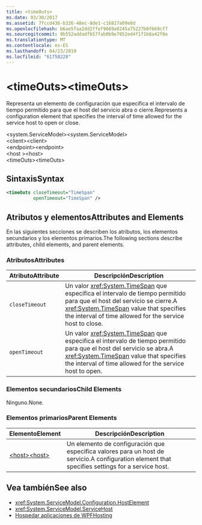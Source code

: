 ```yaml
---
title: <timeOuts>
ms.date: 03/30/2017
ms.assetid: 7fccd436-b326-48ec-8de1-c16817a09e0d
ms.openlocfilehash: b6ae5faa2dd2ffef9669a0245a75227b0f669cf7
ms.sourcegitcommit: 9b552addadfb57fab0b9e7852ed4f1f1b8a42f8e
ms.translationtype: MT
ms.contentlocale: es-ES
ms.lasthandoff: 04/23/2019
ms.locfileid: "61758228"
---
```

# <a name="timeouts"></a><span data-ttu-id="1b370-101">\<timeOuts></span><span class="sxs-lookup"><span data-stu-id="1b370-101">\<timeOuts></span></span>
<span data-ttu-id="1b370-102">Representa un elemento de configuración que especifica el intervalo de tiempo permitido para que el host del servicio abra o cierre.</span><span class="sxs-lookup"><span data-stu-id="1b370-102">Represents a configuration element that specifies the interval of time allowed for the service host to open or close.</span></span>  
  
 <span data-ttu-id="1b370-103">\<system.ServiceModel></span><span class="sxs-lookup"><span data-stu-id="1b370-103">\<system.ServiceModel></span></span>  
<span data-ttu-id="1b370-104">\<client></span><span class="sxs-lookup"><span data-stu-id="1b370-104">\<client></span></span>  
<span data-ttu-id="1b370-105">\<endpoint></span><span class="sxs-lookup"><span data-stu-id="1b370-105">\<endpoint></span></span>  
<span data-ttu-id="1b370-106">\<host ></span><span class="sxs-lookup"><span data-stu-id="1b370-106">\<host></span></span>  
<span data-ttu-id="1b370-107">\<timeOuts></span><span class="sxs-lookup"><span data-stu-id="1b370-107">\<timeOuts></span></span>  
  
## <a name="syntax"></a><span data-ttu-id="1b370-108">Sintaxis</span><span class="sxs-lookup"><span data-stu-id="1b370-108">Syntax</span></span>  
  
```xml  
<timeOuts closeTimeout="TimeSpan"
          openTimeout="TimeSpan" />
```  
  
## <a name="attributes-and-elements"></a><span data-ttu-id="1b370-109">Atributos y elementos</span><span class="sxs-lookup"><span data-stu-id="1b370-109">Attributes and Elements</span></span>  
 <span data-ttu-id="1b370-110">En las siguientes secciones se describen los atributos, los elementos secundarios y los elementos primarios.</span><span class="sxs-lookup"><span data-stu-id="1b370-110">The following sections describe attributes, child elements, and parent elements.</span></span>  
  
### <a name="attributes"></a><span data-ttu-id="1b370-111">Atributos</span><span class="sxs-lookup"><span data-stu-id="1b370-111">Attributes</span></span>  
  
|<span data-ttu-id="1b370-112">Atributo</span><span class="sxs-lookup"><span data-stu-id="1b370-112">Attribute</span></span>|<span data-ttu-id="1b370-113">Descripción</span><span class="sxs-lookup"><span data-stu-id="1b370-113">Description</span></span>|  
|---------------|-----------------|  
|`closeTimeout`|<span data-ttu-id="1b370-114">Un valor <xref:System.TimeSpan> que especifica el intervalo de tiempo permitido para que el host del servicio se cierre.</span><span class="sxs-lookup"><span data-stu-id="1b370-114">A <xref:System.TimeSpan> value that specifies the interval of time allowed for the service host to close.</span></span>|  
|`openTimeout`|<span data-ttu-id="1b370-115">Un valor <xref:System.TimeSpan> que especifica el intervalo de tiempo permitido para que el host del servicio se abra.</span><span class="sxs-lookup"><span data-stu-id="1b370-115">A <xref:System.TimeSpan> value that specifies the interval of time allowed for the service host to open.</span></span>|  
  
### <a name="child-elements"></a><span data-ttu-id="1b370-116">Elementos secundarios</span><span class="sxs-lookup"><span data-stu-id="1b370-116">Child Elements</span></span>  
 <span data-ttu-id="1b370-117">Ninguno.</span><span class="sxs-lookup"><span data-stu-id="1b370-117">None.</span></span>  
  
### <a name="parent-elements"></a><span data-ttu-id="1b370-118">Elementos primarios</span><span class="sxs-lookup"><span data-stu-id="1b370-118">Parent Elements</span></span>  
  
|<span data-ttu-id="1b370-119">Elemento</span><span class="sxs-lookup"><span data-stu-id="1b370-119">Element</span></span>|<span data-ttu-id="1b370-120">Descripción</span><span class="sxs-lookup"><span data-stu-id="1b370-120">Description</span></span>|  
|-------------|-----------------|  
|[<span data-ttu-id="1b370-121">\<host></span><span class="sxs-lookup"><span data-stu-id="1b370-121">\<host></span></span>](../../../../../docs/framework/configure-apps/file-schema/wcf/host.md)|<span data-ttu-id="1b370-122">Un elemento de configuración que especifica valores para un host de servicio.</span><span class="sxs-lookup"><span data-stu-id="1b370-122">A configuration element that specifies settings for a service host.</span></span>|  
  
## <a name="see-also"></a><span data-ttu-id="1b370-123">Vea también</span><span class="sxs-lookup"><span data-stu-id="1b370-123">See also</span></span>

- <xref:System.ServiceModel.Configuration.HostElement>
- <xref:System.ServiceModel.ServiceHost>
- [<span data-ttu-id="1b370-124">Hospedar aplicaciones de WPF</span><span class="sxs-lookup"><span data-stu-id="1b370-124">Hosting</span></span>](../../../../../docs/framework/wcf/feature-details/hosting.md)
